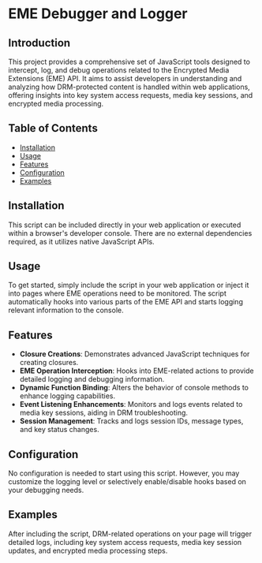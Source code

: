 # EME Debugger and Logger

## Introduction

This project provides a comprehensive set of JavaScript tools designed to intercept, log, and debug operations related to the Encrypted Media Extensions (EME) API. It aims to assist developers in understanding and analyzing how DRM-protected content is handled within web applications, offering insights into key system access requests, media key sessions, and encrypted media processing.

## Table of Contents

- [Installation](#installation)
- [Usage](#usage)
- [Features](#features)
- [Configuration](#configuration)
- [Examples](#examples)

## Installation

This script can be included directly in your web application or executed within a browser's developer console. There are no external dependencies required, as it utilizes native JavaScript APIs.

## Usage

To get started, simply include the script in your web application or inject it into pages where EME operations need to be monitored. The script automatically hooks into various parts of the EME API and starts logging relevant information to the console.

## Features

- **Closure Creations**: Demonstrates advanced JavaScript techniques for creating closures.
- **EME Operation Interception**: Hooks into EME-related actions to provide detailed logging and debugging information.
- **Dynamic Function Binding**: Alters the behavior of console methods to enhance logging capabilities.
- **Event Listening Enhancements**: Monitors and logs events related to media key sessions, aiding in DRM troubleshooting.
- **Session Management**: Tracks and logs session IDs, message types, and key status changes.

## Configuration

No configuration is needed to start using this script. However, you may customize the logging level or selectively enable/disable hooks based on your debugging needs.

## Examples

After including the script, DRM-related operations on your page will trigger detailed logs, including key system access requests, media key session updates, and encrypted media processing steps.
